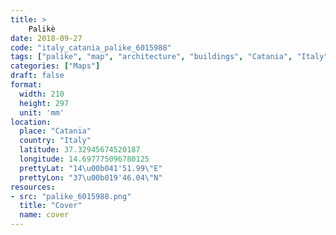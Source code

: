 ```yaml
---
title: > 
    Palikè
date: 2018-09-27
code: "italy_catania_palike_6015988"
tags: ["palike", "map", "architecture", "buildings", "Catania", "Italy"]
categories: ["Maps"]
draft: false
format:
  width: 210
  height: 297
  unit: 'mm'
location:
  place: "Catania"
  country: "Italy"
  latitude: 37.32945674520187
  longitude: 14.697775096780125
  prettyLat: "14\u00b041'51.99\"E"
  prettyLon: "37\u00b019'46.04\"N"
resources:
- src: "palike_6015988.png"
  title: "Cover"
  name: cover
---
```

